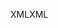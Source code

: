 <span data-ttu-id="726cb-101">XML</span><span class="sxs-lookup"><span data-stu-id="726cb-101">XML</span></span>